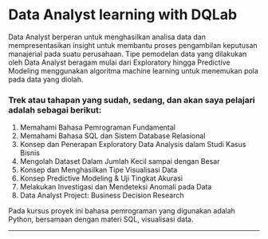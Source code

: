 # Data Analyst learning with DQLab
Data Analyst berperan untuk menghasilkan analisa data dan mempresentasikan insight untuk membantu proses pengambilan keputusan manajerial pada suatu perusahaan. Tipe pemodelan data yang dilakukan oleh Data Analyst beragam mulai dari Exploratory hingga Predictive Modeling menggunakan algoritma machine learning untuk menemukan pola pada data yang diolah.



### Trek atau tahapan yang sudah, sedang, dan akan saya pelajari adalah sebagai berikut:
1. Memahami Bahasa Pemrograman Fundamental
2. Memahami Bahasa SQL dan Sistem Database Relasional
3. Konsep dan Penerapan Exploratory Data Analysis dalam Studi Kasus Bisnis
4. Mengolah Dataset Dalam Jumlah Kecil sampai dengan Besar
5. Konsep dan Menghasilkan Tipe Visualisasi Data
6. Konsep Predictive Modeling & Uji Tingkat Akurasi
7. Melakukan Investigasi dan Mendeteksi Anomali pada Data
8. Data Analyst Project: Business Decision Research

Pada kursus proyek ini bahasa pemrograman yang digunakan adalah Python, bersamaan dengan materi SQL, visualisasi data.

*** 
